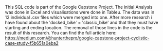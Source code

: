 This SQL code is part of the Google Capstone Project. The initial Analysis was done in Excel and visualisations were done in Tableu.
The data was in 12 individual .csv files which were merged into one. After more research i have found about the 'docked_bike' = 'classic_bike' and that they must have 
starting and ending location. The removal of those lines in the code is the result of this research.
You can find the full article here: https://medium.com/@hunterthepro/google-capstone-project-cyclistic-case-study-f5b651a0eba2
